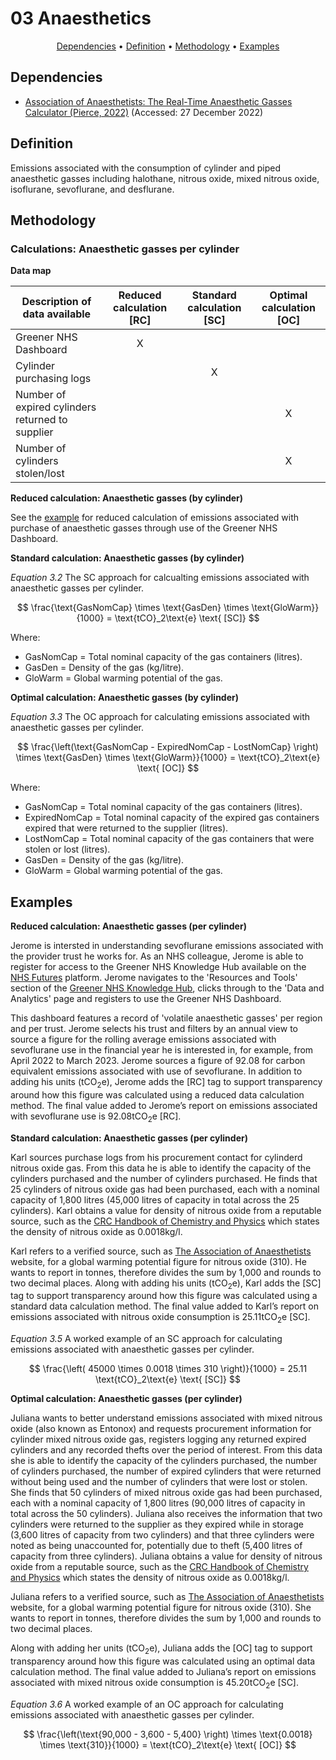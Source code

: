 # 03 Anaesthetics

<p align="center">
  <a href="#dependencies">Dependencies</a> •
  <a href="#definition">Definition</a> •
  <a href="#methodology">Methodology</a> •
  <a href="#examples">Examples</a>
</p>

## Dependencies
* [Association of Anaesthetists: The Real-Time Anaesthetic Gasses Calculator (Pierce, 2022)](https://anaesthetists.org/Home/Resources-publications/Environment/Guide-to-green-anaesthesia/Anaesthetic-gases-calculator) (Accessed: 27 December 2022)

## Definition
Emissions associated with the consumption of cylinder and piped anaesthetic gasses including halothane, nitrous oxide, mixed nitrous oxide, isoflurane, sevoflurane, and desflurane.

## Methodology

### Calculations: Anaesthetic gasses per cylinder

**Data map**

| Description of data available  | Reduced calculation [RC]  | Standard calculation [SC] | Optimal calculation [OC] |
| ------------------------------ |:---:| :---:| :---:|
| Greener NHS Dashboard | X |  |  |
| Cylinder purchasing logs  |  | X |  |
| Number of expired cylinders returned to supplier |  |  | X |
| Number of cylinders stolen/lost |  |  | X |

**Reduced calculation: Anaesthetic gasses (by cylinder)**

See the <a href="#examples">example</a> for reduced calculation of emissions associated with purchase of anaesthetic gasses through use of the Greener NHS Dashboard.

**Standard calculation: Anaesthetic gasses (by cylinder)**

*Equation 3.2* The SC approach for calcualting emissions associated with anaesthetic gasses per cylinder.

$$ 
\frac{\text{GasNomCap} \times \text{GasDen} \times \text{GloWarm}}{1000}
=  \text{tCO}_2\text{e} \text{ [SC]}
$$

Where:
* GasNomCap = Total nominal capacity of the gas containers (litres).
* GasDen = Density of the gas (kg/litre).
* GloWarm = Global warming potential of the gas.

**Optimal calculation: Anaesthetic gasses (by cylinder)**

*Equation 3.3* The OC approach for calculating emissions associated with anaesthetic gasses per cylinder.

$$ 
\frac{\left(\text{GasNomCap - ExpiredNomCap - LostNomCap} \right) \times \text{GasDen} \times \text{GloWarm}}{1000}
=  \text{tCO}_2\text{e} \text{ [OC]}
$$

Where:
* GasNomCap = Total nominal capacity of the gas containers (litres).
* ExpiredNomCap = Total nominal capacity of the expired gas containers expired that were returned to the supplier (litres).
* LostNomCap = Total nominal capacity of the gas containers that were stolen or lost (litres).
* GasDen = Density of the gas (kg/litre).
* GloWarm = Global warming potential of the gas.

## Examples

**Reduced calculation: Anaesthetic gasses (per cylinder)**

Jerome is intersted in understanding sevoflurane emissions associated with the provider trust he works for. As an NHS colleague, Jerome is able to register for access to the Greener NHS Knowledge Hub available on the [NHS Futures](https://future.nhs.uk/system/home?done=) platform. Jerome navigates to the 'Resources and Tools' section of the [Greener NHS Knowledge Hub](https://future.nhs.uk/sustainabilitynetwork/groupHome), clicks through to the 'Data and Analytics' page and registers to use the Greener NHS Dashboard. 

This dashboard features a record of 'volatile anaesthetic gasses' per region and per trust. Jerome selects his trust and filters by an annual view to source a figure for the rolling average emissions associated with sevoflurane use in the financial year he is interested in, for example, from April 2022 to March 2023. Jerome sources a figure of 92.08 for carbon equivalent emissions associated with use of sevoflurane. In addition to adding his units (tCO<sub>2</sub>e), Jerome adds the [RC] tag to support transparency around how this figure was calculated using a reduced data calculation method. The final value added to Jerome’s report on emissions associated with sevoflurane use is 92.08tCO<sub>2</sub>e [RC].

**Standard calculation: Anaesthetic gasses (per cylinder)**

Karl sources purchase logs from his procurement contact for cylinderd nitrous oxide gas. From this data he is able to identify the capacity of the cylinders purchased and the number of cylinders purchased. He finds that 25 cylinders of nitrous oxide gas had been purchased, each with a nominal capacity of 1,800 litres (45,000 litres of capacity in total across the 25 cylinders). Karl obtains a value for density of nitrous oxide from a reputable source, such as the [CRC Handbook of Chemistry and Physics](https://hbcp.chemnetbase.com/faces/contents/ContentsSearch.xhtml) which states the density of nitrous oxide as 0.0018kg/l.

Karl refers to a verified source, such as [The Association of Anaesthetists](https://anaesthetists.org/Home/Resources-publications/Environment/Guide-to-green-anaesthesia/Anaesthetic-gases-calculator) website, for a global warming potential figure for nitrous oxide (310). He wants to report in tonnes, therefore divides the sum by 1,000 and rounds to two decimal places. Along with adding his units (tCO<sub>2</sub>e), Karl adds the [SC] tag to support transparency around how this figure was calculated using a standard data calculation method. The final value added to Karl’s report on emissions associated with nitrous oxide consumption is 25.11tCO<sub>2</sub>e [SC].

*Equation 3.5* A worked example of an SC approach for calculating emissions associated with anaesthetic gasses per cylinder.

$$ 
\frac{\left( 45000 \times 0.0018 \times 310 \right)}{1000}
=  25.11 \text{tCO}_2\text{e} \text{ [SC]}
$$

**Optimal calculation: Anaesthetic gasses (per cylinder)**

Juliana wants to better understand emissions associated with mixed nitrous oxide (also known as Entonox) and requests procurement information for cylinder mixed nitrous oxide gas, registers logging any returned expired cylinders and any recorded thefts over the period of interest. From this data she is able to identify the capacity of the cylinders purchased, the number of cylinders purchased, the number of expired cylinders that were returned without being used and the number of cylinders that were lost or stolen. She finds that 50 cylinders of mixed nitrous oxide gas had been purchased, each with a nominal capacity of 1,800 litres (90,000 litres of capacity in total across the 50 cylinders). Juliana also receives the information that two cylinders were returned to the supplier as they expired while in storage (3,600 litres of capacity from two cylinders) and that three cylinders were noted as being unaccounted for, potentially due to theft (5,400 litres of capacity from three cylinders). Juliana obtains a value for density of nitrous oxide from a reputable source, such as the [CRC Handbook of Chemistry and Physics](https://hbcp.chemnetbase.com/faces/contents/ContentsSearch.xhtml) which states the density of nitrous oxide as 0.0018kg/l.

Juliana refers to a verified source, such as [The Association of Anaesthetists](https://anaesthetists.org/Home/Resources-publications/Environment/Guide-to-green-anaesthesia/Anaesthetic-gases-calculator) website, for a global warming potential figure for nitrous oxide (310). She wants to report in tonnes, therefore divides the sum by 1,000 and rounds to two decimal places. 

Along with adding her units (tCO<sub>2</sub>e), Juliana adds the [OC] tag to support transparency around how this figure was calculated using an optimal data calculation method. The final value added to Juliana’s report on emissions associated with mixed nitrous oxide consumption is 45.20tCO<sub>2</sub>e [SC].

*Equation 3.6* A worked example of an OC approach for calculating emissions associated with anaesthetic gasses per cylinder.

$$ 
\frac{\left(\text{90,000 - 3,600 - 5,400} \right) \times \text{0.0018} \times \text{310}}{1000}
=  \text{tCO}_2\text{e} \text{ [OC]}
$$